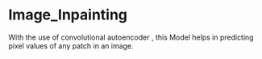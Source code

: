 # Image_Inpainting
With the use of convolutional autoencoder , this Model helps in predicting pixel values of any patch in an image.
